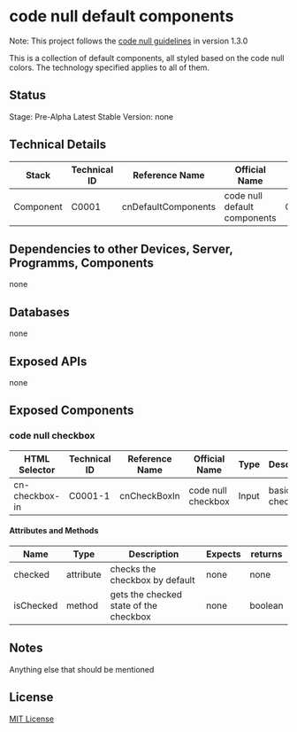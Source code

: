 # code null default components

Note: This project follows the [code null guidelines](https://github.com/code-null/organization/blob/main/guidelines.md) in version 1.3.0

This is a collection of default components, all styled based on the code null colors. The technology specified applies to all of them.

## Status

Stage: Pre-Alpha
Latest Stable Version: none

## Technical Details

| Stack     | Technical ID | Reference Name      | Official Name                | Type       | Requires Accounts | Technology      |
| --------- | ------------ | ------------------- | ---------------------------- | ---------- | ----------------- | --------------- |
| Component | C0001        | cnDefaultComponents | code null default components | Collection | false             | HTML, CSS, POJS |

## Dependencies to other Devices, Server, Programms, Components

none

## Databases

none

## Exposed APIs

none

## Exposed Components

### code null checkbox

| HTML Selector  | Technical ID | Reference Name | Official Name      | Type  | Description    |
| -------------- | ------------ | -------------- | ------------------ | ----- | -------------- |
| cn-checkbox-in | C0001-1      | cnCheckBoxIn   | code null checkbox | Input | basic checkbox |

#### Attributes and Methods

| Name      | Type      | Description                            | Expects | returns |
| --------- | --------- | -------------------------------------- | ------- | ------- |
| checked   | attribute | checks the checkbox by default         | none    | none    |
| isChecked | method    | gets the checked state of the checkbox | none    | boolean |

## Notes

Anything else that should be mentioned

## License

[MIT License](https://github.com/code-null/cnCheckboxIn/blob/main/LICENSE)
